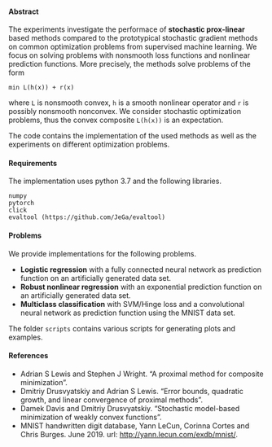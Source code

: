 #### Abstract

The experiments investigate the performace of **stochastic prox-linear** based methods compared to the prototypical
stochastic gradient methods on common optimization problems from supervised machine learning. We focus on solving
problems with nonsmooth loss functions and nonlinear prediction functions. More precisely, the methods solve problems
of the form

```
min L(h(x)) + r(x)
```

where ```L``` is nonsmooth convex, ```h``` is a smooth nonlinear operator and ```r``` is possibly nonsmooth nonconvex.
We consider stochastic optimization problems, thus the convex composite ```L(h(x))``` is an expectation.

The code contains the implementation of the used methods as well as the experiments on different optimization problems.

#### Requirements

The implementation uses python 3.7 and the following libraries.

```
numpy
pytorch
click
evaltool (https://github.com/JeGa/evaltool)
```

#### Problems

We provide implementations for the following problems.

- **Logistic regression** with a fully connected neural network as prediction function on an artificially
    generated data set.
- **Robust nonlinear regression** with an exponential prediction function on an artificially generated data set.
- **Multiclass classification** with SVM/Hinge loss and a convolutional neural network as prediction function using
    the MNIST data set.

The folder ```scripts``` contains various scripts for generating plots and examples.

#### References

- Adrian S Lewis and Stephen J Wright. “A proximal method for composite minimization”.
- Dmitriy Drusvyatskiy and Adrian S Lewis. “Error bounds, quadratic growth, and linear convergence of proximal methods”.
- Damek Davis and Dmitriy Drusvyatskiy. “Stochastic model-based minimization of weakly convex functions”.
- MNIST handwritten digit database, Yann LeCun, Corinna Cortes and Chris Burges.
    June 2019. url: http://yann.lecun.com/exdb/mnist/.
